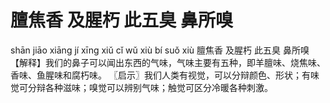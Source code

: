 # 膻焦香     及腥朽     此五臭     鼻所嗅

shān jiāo xiāng 	jí xīng xiǔ 	cǐ wǔ xiù 	bí suǒ xiù
膻焦香 	及腥朽 	此五臭 	鼻所嗅
【解释】我们的鼻子可以闻出东西的气味，气味主要有五种，即羊膻味、烧焦味、香味、鱼腥味和腐朽味。
〖启示〗我们人类有视觉，可以分辩颜色、形状；有味觉可分辩各种滋味；嗅觉可以辨别气味；触觉可区分冷暖各种刺激。
